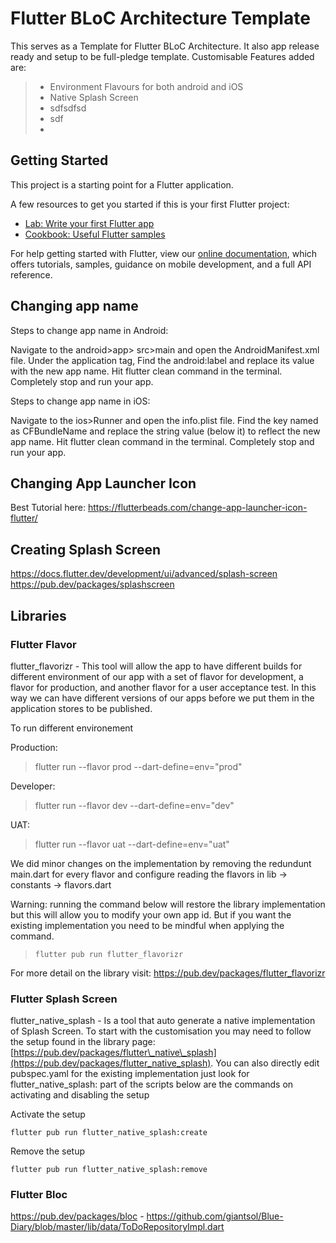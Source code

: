 # Flutter BLoC Architecture Template

This serves as a Template for Flutter BLoC Architecture. It also app release ready and setup to be full-pledge template. Customisable Features added are:
> * Environment Flavours for both android and iOS
> * Native Splash Screen
> * sdfsdfsd
> * sdf
> * 

## Getting Started

This project is a starting point for a Flutter application.

A few resources to get you started if this is your first Flutter project:

- [Lab: Write your first Flutter app](https://flutter.dev/docs/get-started/codelab)
- [Cookbook: Useful Flutter samples](https://flutter.dev/docs/cookbook)

For help getting started with Flutter, view our
[online documentation](https://flutter.dev/docs), which offers tutorials,
samples, guidance on mobile development, and a full API reference.

## Changing app name

Steps to change app name in Android:

Navigate to the android>app> src>main and open the AndroidManifest.xml file.
Under the application tag, Find the android:label and replace its value with the new app name.
Hit flutter clean command in the terminal.
Completely stop and run your app.


Steps to change app name in iOS:

Navigate to the ios>Runner and open the info.plist file.
Find the key named as CFBundleName and replace the string value (below it) to reflect the new app name.
Hit flutter clean command in the terminal.
Completely stop and run your app.

## Changing App Launcher Icon

Best Tutorial here: https://flutterbeads.com/change-app-launcher-icon-flutter/

## Creating Splash Screen

https://docs.flutter.dev/development/ui/advanced/splash-screen
https://pub.dev/packages/splashscreen

## Libraries

### Flutter Flavor

flutter\_flavorizr - This tool will allow the app to have different builds for different environment of our app with a set of flavor for development, a flavor for production, and another flavor for a user acceptance test. In this way we can have different versions of our apps before we put them in the application stores to be published.

To run different environement

Production:
> flutter run --flavor prod --dart-define=env="prod"

Developer:
> flutter run --flavor dev --dart-define=env="dev"

UAT:
> flutter run --flavor uat --dart-define=env="uat"

We did minor changes on the implementation by removing the redundunt main.dart for every flavor and configure reading the flavors in lib -> constants -> flavors.dart

Warning: running the command below will restore the library implementation but this will allow you to modify your own app id. But if you want the existing implementation you need to be mindful when applying the command.

>     flutter pub run flutter_flavorizr
    
For more detail on the library visit: [https://pub.dev/packages/flutter_flavorizr
](https://pub.dev/packages/flutter_flavorizr)    
### Flutter Splash Screen
flutter\_native\_splash - Is a tool that auto generate a native implementation of Splash Screen.
To start with the customisation you may need to follow the setup found in the library page: [https://pub.dev/packages/flutter\_native\_splash](https://pub.dev/packages/flutter_native_splash).
You can also directly edit pubspec.yaml for the existing implementation just look for flutter\_native\_splash: part of the scripts below are the commands on activating and disabling the setup

Activate the setup

	flutter pub run flutter_native_splash:create
Remove the setup

	flutter pub run flutter_native_splash:remove
### Flutter Bloc

https://pub.dev/packages/bloc - 
    https://github.com/giantsol/Blue-Diary/blob/master/lib/data/ToDoRepositoryImpl.dart

